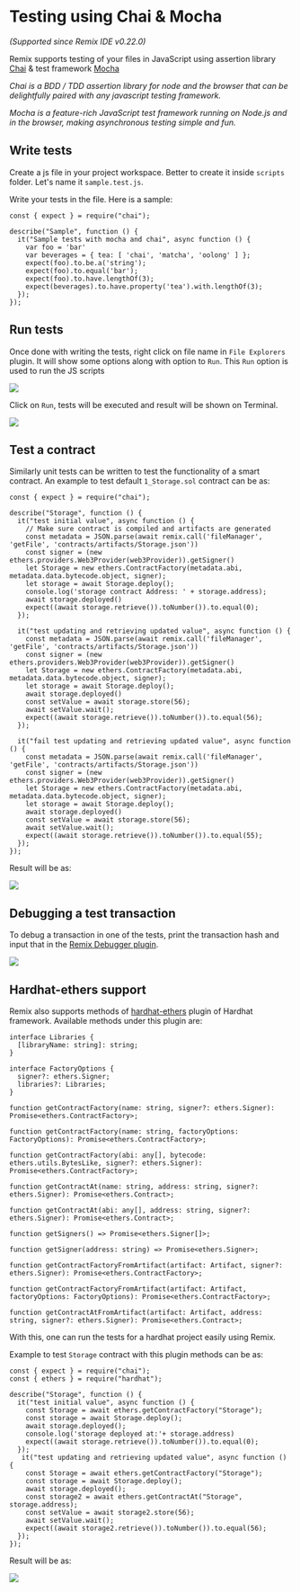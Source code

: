Testing using Chai & Mocha
===================

_(Supported since Remix IDE v0.22.0)_

Remix supports testing of your files in JavaScript using assertion library [Chai](https://www.chaijs.com/) & test framework [Mocha](https://mochajs.org/)

_Chai is a BDD / TDD assertion library for node and the browser that can be delightfully paired with any javascript testing framework._

_Mocha is a feature-rich JavaScript test framework running on Node.js and in the browser, making asynchronous testing simple and fun._

## Write tests

Create a js file in your project workspace. Better to create it inside `scripts` folder. Let's name it `sample.test.js`.

Write your tests in the file. Here is a sample:

```
const { expect } = require("chai");

describe("Sample", function () {
  it("Sample tests with mocha and chai", async function () {
    var foo = 'bar'
    var beverages = { tea: [ 'chai', 'matcha', 'oolong' ] };
    expect(foo).to.be.a('string');
    expect(foo).to.equal('bar');
    expect(foo).to.have.lengthOf(3);
    expect(beverages).to.have.property('tea').with.lengthOf(3);
  });
});
```

## Run tests

Once done with writing the tests, right click on file name in `File Explorers` plugin. It will show some options along with option to `Run`. This `Run` option is used to run the JS scripts

![](images/run_with_mocha_option.png)

Click on `Run`, tests will be executed and result will be shown on Terminal.

![](images/run_with_mocha_result.png)

## Test a contract

Similarly unit tests can be written to test the functionality of a smart contract. An example to test default `1_Storage.sol` contract can be as:

```
const { expect } = require("chai");

describe("Storage", function () {
  it("test initial value", async function () {
    // Make sure contract is compiled and artifacts are generated
    const metadata = JSON.parse(await remix.call('fileManager', 'getFile', 'contracts/artifacts/Storage.json'))
    const signer = (new ethers.providers.Web3Provider(web3Provider)).getSigner()
    let Storage = new ethers.ContractFactory(metadata.abi, metadata.data.bytecode.object, signer);
    let storage = await Storage.deploy();
    console.log('storage contract Address: ' + storage.address);
    await storage.deployed()
    expect((await storage.retrieve()).toNumber()).to.equal(0);
  });

  it("test updating and retrieving updated value", async function () {
    const metadata = JSON.parse(await remix.call('fileManager', 'getFile', 'contracts/artifacts/Storage.json'))
    const signer = (new ethers.providers.Web3Provider(web3Provider)).getSigner()
    let Storage = new ethers.ContractFactory(metadata.abi, metadata.data.bytecode.object, signer);
    let storage = await Storage.deploy();
    await storage.deployed()
    const setValue = await storage.store(56);
    await setValue.wait();
    expect((await storage.retrieve()).toNumber()).to.equal(56);
  });

  it("fail test updating and retrieving updated value", async function () {
    const metadata = JSON.parse(await remix.call('fileManager', 'getFile', 'contracts/artifacts/Storage.json'))
    const signer = (new ethers.providers.Web3Provider(web3Provider)).getSigner()
    let Storage = new ethers.ContractFactory(metadata.abi, metadata.data.bytecode.object, signer);
    let storage = await Storage.deploy();
    await storage.deployed()
    const setValue = await storage.store(56);
    await setValue.wait();
    expect((await storage.retrieve()).toNumber()).to.equal(55);
  });
});
```

Result will be as:

![](images/run_with_mocha_storage_test.png)

## Debugging a test transaction

To debug a transaction in one of the tests, print the transaction hash and input that in the [Remix Debugger plugin](https://remix-ide.readthedocs.io/en/latest/tutorial_debug.html).

![](images/run_with_mocha_print_hash.png)

## Hardhat-ethers support

Remix also supports methods of [hardhat-ethers](https://hardhat.org/plugins/nomiclabs-hardhat-ethers.html#hardhat-ethers) plugin of Hardhat framework. Available methods under this plugin are:

```
interface Libraries {
  [libraryName: string]: string;
}

interface FactoryOptions {
  signer?: ethers.Signer;
  libraries?: Libraries;
}

function getContractFactory(name: string, signer?: ethers.Signer): Promise<ethers.ContractFactory>;

function getContractFactory(name: string, factoryOptions: FactoryOptions): Promise<ethers.ContractFactory>;

function getContractFactory(abi: any[], bytecode: ethers.utils.BytesLike, signer?: ethers.Signer): Promise<ethers.ContractFactory>;

function getContractAt(name: string, address: string, signer?: ethers.Signer): Promise<ethers.Contract>;

function getContractAt(abi: any[], address: string, signer?: ethers.Signer): Promise<ethers.Contract>;

function getSigners() => Promise<ethers.Signer[]>;

function getSigner(address: string) => Promise<ethers.Signer>;

function getContractFactoryFromArtifact(artifact: Artifact, signer?: ethers.Signer): Promise<ethers.ContractFactory>;

function getContractFactoryFromArtifact(artifact: Artifact, factoryOptions: FactoryOptions): Promise<ethers.ContractFactory>;

function getContractAtFromArtifact(artifact: Artifact, address: string, signer?: ethers.Signer): Promise<ethers.Contract>;
```

With this, one can run the tests for a hardhat project easily using Remix.

Example to test `Storage` contract with this plugin methods can be as:

```
const { expect } = require("chai");
const { ethers } = require("hardhat");

describe("Storage", function () {
  it("test initial value", async function () {
    const Storage = await ethers.getContractFactory("Storage");
    const storage = await Storage.deploy();
    await storage.deployed();
    console.log('storage deployed at:'+ storage.address)
    expect((await storage.retrieve()).toNumber()).to.equal(0);
  });
   it("test updating and retrieving updated value", async function () {
    const Storage = await ethers.getContractFactory("Storage");
    const storage = await Storage.deploy();
    await storage.deployed();
    const storage2 = await ethers.getContractAt("Storage", storage.address);
    const setValue = await storage2.store(56);
    await setValue.wait();
    expect((await storage2.retrieve()).toNumber()).to.equal(56);
  });
});
```
Result will be as:

![](images/run_with_mocha_hhethers.png)


